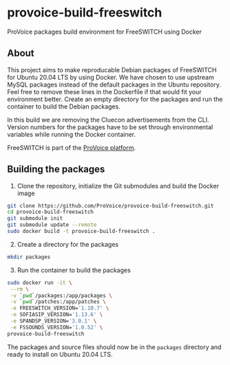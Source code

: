 # provoice-build-freeswitch
ProVoice packages build environment for FreeSWITCH using Docker

## About

This project aims to make reproducable Debian packages of FreeSWITCH for Ubuntu 20.04 LTS by using Docker. We have chosen to use upstream MySQL packages instead of the default packages in the Ubuntu repository. Feel free to remove these lines in the Dockerfile if that would fit your environment better. Create an empty directory for the packages and run the container to build the Debian packages.

In this build we are removing the Cluecon advertisements from the CLI. Version numbers for the packages have to be set through environmental variables while running the Docker container.

FreeSWITCH is part of the [ProVoice platform](https://provoice.eu).

## Building the packages

1. Clone the repository, initialize the Git submodules and build the Docker image
```bash
git clone https://github.com/ProVoice/provoice-build-freeswitch.git
cd provoice-build-freeswitch
git submodule init
git submodule update --remote
sudo docker build -t provoice-build-freeswitch .
```
2. Create a directory for the packages
```bash
mkdir packages
```
3. Run the container to build the packages
```bash
sudo docker run -it \
 --rm \
 -v `pwd`/packages:/app/packages \
 -v `pwd`/patches:/app/patches \
 -e FREESWITCH_VERSION='1.10.7' \
 -e SOFIASIP_VERSION='1.13.6' \
 -e SPANDSP_VERSION='3.0.1' \
 -e FSSOUNDS_VERSION='1.0.52' \
provoice-build-freeswitch
```
The packages and source files should now be in the `packages` directory and ready to install on Ubuntu 20.04 LTS.
